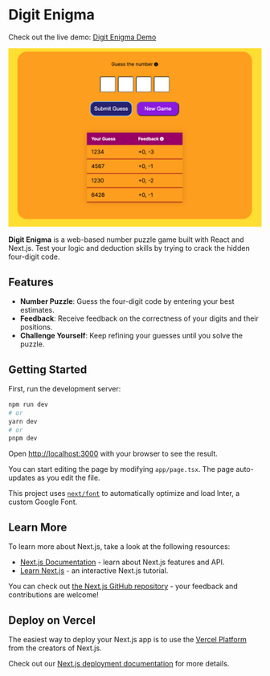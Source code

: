# Digit Enigma

Check out the live demo: [Digit Enigma Demo](https://curious-moxie-86ac32.netlify.app/)

![Digit Enigma](/public/screenshot.png)

**Digit Enigma** is a web-based number puzzle game built with React and Next.js. Test your logic and deduction skills by trying to crack the hidden four-digit code.

## Features

- **Number Puzzle**: Guess the four-digit code by entering your best estimates.
- **Feedback**: Receive feedback on the correctness of your digits and their positions.
- **Challenge Yourself**: Keep refining your guesses until you solve the puzzle.

## Getting Started

First, run the development server:

```bash
npm run dev
# or
yarn dev
# or
pnpm dev
```

Open [http://localhost:3000](http://localhost:3000) with your browser to see the result.

You can start editing the page by modifying `app/page.tsx`. The page auto-updates as you edit the file.

This project uses [`next/font`](https://nextjs.org/docs/basic-features/font-optimization) to automatically optimize and load Inter, a custom Google Font.

## Learn More

To learn more about Next.js, take a look at the following resources:

- [Next.js Documentation](https://nextjs.org/docs) - learn about Next.js features and API.
- [Learn Next.js](https://nextjs.org/learn) - an interactive Next.js tutorial.

You can check out [the Next.js GitHub repository](https://github.com/vercel/next.js/) - your feedback and contributions are welcome!

## Deploy on Vercel

The easiest way to deploy your Next.js app is to use the [Vercel Platform](https://vercel.com/new?utm_medium=default-template&filter=next.js&utm_source=create-next-app&utm_campaign=create-next-app-readme) from the creators of Next.js.

Check out our [Next.js deployment documentation](https://nextjs.org/docs/deployment) for more details.
